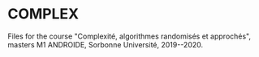 # COMPLEX

Files for the course "Complexité, algorithmes randomisés et approchés", masters M1 ANDROIDE, Sorbonne Université, 2019--2020.
